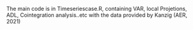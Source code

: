 The main code is in Timeseriescase.R, containing VAR, local Projetions, ADL, Cointegration analysis..etc with the data provided by Kanzig (AER, 2021)
